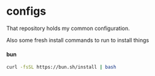 # configs
That repository holds my common configuration.

Also some fresh install commands to run to install things

#### bun

```bash
curl -fsSL https://bun.sh/install | bash
```
